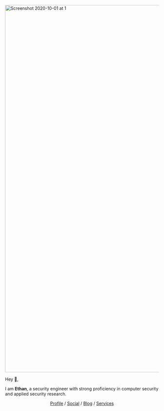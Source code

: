 <img width="1201" alt="Screenshot 2020-10-01 at 1" src="[https://user-images.githubusercontent.com/4301109/94873463-3f730f80-041d-11eb-9594-e0185e4ce7ff.png](https://raw.githubusercontent.com/ethanabraham/ethanabraham/refs/heads/main/ethan.png)">

Hey 👋,

I am **Ethan**, a security engineer with strong proficiency in computer security and applied security research.

<p align="center">
  <a href="https://www.linkedin.com/in/ethanabraham/" target="_blank">Profile</a>  /  <a href="https://twitter.com/ethanabraham" target="_blank">Social</a>  /  <a href="https://ethanabraham.com/blog/" target="_blank">Blog</a>  /  <a href="https://security.in" target="_blank">Services</a>
</p>
